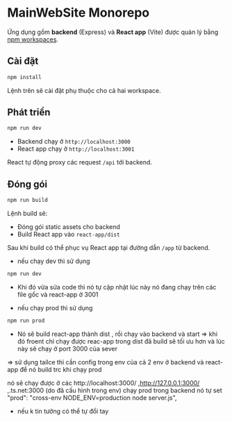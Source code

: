 # MainWebSite Monorepo

Ứng dụng gồm **backend** (Express) và **React app** (Vite) được quản lý bằng [npm workspaces](https://docs.npmjs.com/cli/v8/using-npm/workspaces).

## Cài đặt

```bash
npm install
```

Lệnh trên sẽ cài đặt phụ thuộc cho cả hai workspace.

## Phát triển

```bash
npm run dev
```

- Backend chạy ở `http://localhost:3000`
- React app chạy ở `http://localhost:3001`

React tự động proxy các request `/api` tới backend.

## Đóng gói

```bash
npm run build
```

Lệnh build sẽ:
- Đóng gói static assets cho backend
- Build React app vào `react-app/dist`

Sau khi build có thể phục vụ React app tại đường dẫn `/app` từ backend.




<!-- note -->

- nếu chạy dev thì sử dụng

```bash
npm run dev
```
- Khi đó vừa sửa code thì nó tự cập nhật 
lúc này nó đang chạy trên các file gốc và react-app ở 3001 

- nếu chạy prod thì sử dụng
```bash
npm run prod
```

- Nó sẽ build react-app thành dist , rồi chạy vào backend và start 
=> khi đó froent chỉ chạy được reac-app trong dist đã build sẽ tối ưu hơn và lúc này sẽ chạy ở port 3000 của sever

=> sử dụng tailce thì cần config trong env của cả 2 env ở backend và react-app để nó build trc khi chạy prod

nó sẽ chạy được ở các http://localhost:3000/ ,http://127.0.0.1:3000/ ,.ts.net:3000 (do đã cấu hình trong env) 
chạy prod trong backend nó tự set "prod": "cross-env NODE_ENV=production node server.js",

- nếu k tin tưởng có thể tự đổi tay
